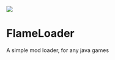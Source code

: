 [![](https://jitpack.io/v/GiantLuigi4/FlameLoader.svg)](https://jitpack.io/#GiantLuigi4/FlameLoader)

# FlameLoader
A simple mod loader, for any java games
